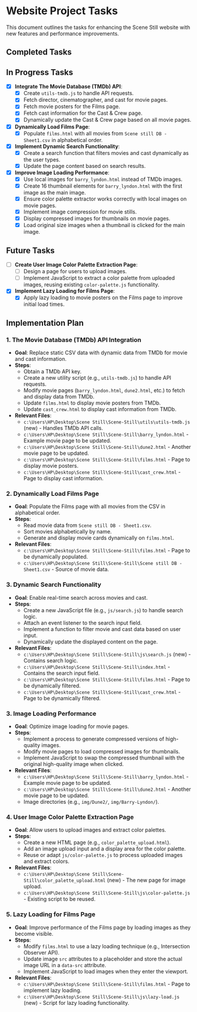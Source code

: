 # Website Project Tasks

This document outlines the tasks for enhancing the Scene Still website with new features and performance improvements.

## Completed Tasks

## In Progress Tasks

- [x] **Integrate The Movie Database (TMDb) API**:
    - [x] Create `utils-tmdb.js` to handle API requests.
    - [x] Fetch director, cinematographer, and cast for movie pages.
    - [x] Fetch movie posters for the Films page.
    - [x] Fetch cast information for the Cast & Crew page.
    - [x] Dynamically update the Cast & Crew page based on all movie pages.
- [x] **Dynamically Load Films Page**:
    - [x] Populate `films.html` with all movies from `Scene still DB - Sheet1.csv` in alphabetical order.
- [x] **Implement Dynamic Search Functionality**:
    - [x] Create a search function that filters movies and cast dynamically as the user types.
    - [x] Update the page content based on search results.
- [x] **Improve Image Loading Performance**:
    - [x] Use local images for `barry_lyndon.html` instead of TMDb images.
    - [x] Create 16 thumbnail elements for `barry_lyndon.html` with the first image as the main image.
    - [x] Ensure color palette extractor works correctly with local images on movie pages.
    - [x] Implement image compression for movie stills.
    - [x] Display compressed images for thumbnails on movie pages.
    - [x] Load original size images when a thumbnail is clicked for the main image.

## Future Tasks

- [ ] **Create User Image Color Palette Extraction Page**:
    - [ ] Design a page for users to upload images.
    - [ ] Implement JavaScript to extract a color palette from uploaded images, reusing existing `color-palette.js` functionality.
- [x] **Implement Lazy Loading for Films Page**:
    - [x] Apply lazy loading to movie posters on the Films page to improve initial load times.

## Implementation Plan

### 1. The Movie Database (TMDb) API Integration
- **Goal**: Replace static CSV data with dynamic data from TMDb for movie and cast information.
- **Steps**:
    - Obtain a TMDb API key.
    - Create a new utility script (e.g., `utils-tmdb.js`) to handle API requests.
    - Modify movie pages (`barry_lyndon.html`, `dune2.html`, etc.) to fetch and display data from TMDb.
    - Update `films.html` to display movie posters from TMDb.
    - Update `cast_crew.html` to display cast information from TMDb.
- **Relevant Files**:
    - `c:\Users\HP\Desktop\Scene Still\Scene-Still\utils\utils-tmdb.js` (new) - Handles TMDb API calls.
    - `c:\Users\HP\Desktop\Scene Still\Scene-Still\barry_lyndon.html` - Example movie page to be updated.
    - `c:\Users\HP\Desktop\Scene Still\Scene-Still\dune2.html` - Another movie page to be updated.
    - `c:\Users\HP\Desktop\Scene Still\Scene-Still\films.html` - Page to display movie posters.
    - `c:\Users\HP\Desktop\Scene Still\Scene-Still\cast_crew.html` - Page to display cast information.

### 2. Dynamically Load Films Page
- **Goal**: Populate the Films page with all movies from the CSV in alphabetical order.
- **Steps**:
    - Read movie data from `Scene still DB - Sheet1.csv`.
    - Sort movies alphabetically by name.
    - Generate and display movie cards dynamically on `films.html`.
- **Relevant Files**:
    - `c:\Users\HP\Desktop\Scene Still\Scene-Still\films.html` - Page to be dynamically populated.
    - `c:\Users\HP\Desktop\Scene Still\Scene-Still\Scene still DB - Sheet1.csv` - Source of movie data.

### 3. Dynamic Search Functionality
- **Goal**: Enable real-time search across movies and cast.
- **Steps**:
    - Create a new JavaScript file (e.g., `js/search.js`) to handle search logic.
    - Attach an event listener to the search input field.
    - Implement a function to filter movie and cast data based on user input.
    - Dynamically update the displayed content on the page.
- **Relevant Files**:
    - `c:\Users\HP\Desktop\Scene Still\Scene-Still\js\search.js` (new) - Contains search logic.
    - `c:\Users\HP\Desktop\Scene Still\Scene-Still\index.html` - Contains the search input field.
    - `c:\Users\HP\Desktop\Scene Still\Scene-Still\films.html` - Page to be dynamically filtered.
    - `c:\Users\HP\Desktop\Scene Still\Scene-Still\cast_crew.html` - Page to be dynamically filtered.

### 3. Image Loading Performance
- **Goal**: Optimize image loading for movie pages.
- **Steps**:
    - Implement a process to generate compressed versions of high-quality images.
    - Modify movie pages to load compressed images for thumbnails.
    - Implement JavaScript to swap the compressed thumbnail with the original high-quality image when clicked.
- **Relevant Files**:
    - `c:\Users\HP\Desktop\Scene Still\Scene-Still\barry_lyndon.html` - Example movie page to be updated.
    - `c:\Users\HP\Desktop\Scene Still\Scene-Still\dune2.html` - Another movie page to be updated.
    - Image directories (e.g., `img/Dune2/`, `img/Barry-Lyndon/`).

### 4. User Image Color Palette Extraction Page
- **Goal**: Allow users to upload images and extract color palettes.
- **Steps**:
    - Create a new HTML page (e.g., `color_palette_upload.html`).
    - Add an image upload input and a display area for the color palette.
    - Reuse or adapt `js/color-palette.js` to process uploaded images and extract colors.
- **Relevant Files**:
    - `c:\Users\HP\Desktop\Scene Still\Scene-Still\color_palette_upload.html` (new) - The new page for image upload.
    - `c:\Users\HP\Desktop\Scene Still\Scene-Still\js\color-palette.js` - Existing script to be reused.

### 5. Lazy Loading for Films Page
- **Goal**: Improve performance of the Films page by loading images as they become visible.
- **Steps**:
    - Modify `films.html` to use a lazy loading technique (e.g., Intersection Observer API).
    - Update image `src` attributes to a placeholder and store the actual image URL in a `data-src` attribute.
    - Implement JavaScript to load images when they enter the viewport.
- **Relevant Files**:
    - `c:\Users\HP\Desktop\Scene Still\Scene-Still\films.html` - Page to implement lazy loading.
    - `c:\Users\HP\Desktop\Scene Still\Scene-Still\js\lazy-load.js` (new) - Script for lazy loading functionality.

